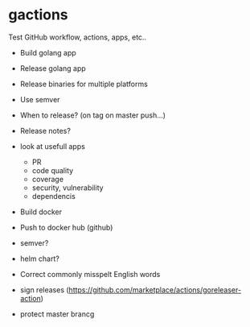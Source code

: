 # gactions
Test GitHub workflow, actions, apps, etc.. 

* Build golang app
* Release golang app
* Release binaries for multiple platforms
* Use semver
* When to release? (on tag on master push...)
* Release notes?

* look at usefull apps
  * PR
  * code quality
  * coverage
  * security, vulnerability
  * dependencis

* Build docker
* Push to docker hub (github)
* semver?

* helm chart?
* Correct commonly misspelt English words
* sign releases (https://github.com/marketplace/actions/goreleaser-action)
* protect master brancg